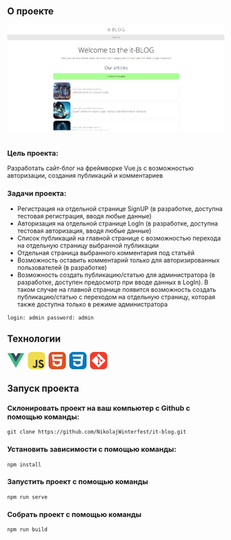 ## О проекте

<div>
  <img src="/it-blog.png" title="it-blog" alt="it-blog" />&nbsp;
</div>

### Цель проекта:

Разработать сайт-блог на фреймворке Vue.js с возможностью авторизации, создания публикаций и комментариев

### Задачи проекта:

-   Регистрация на отдельной странице SignUP (в разработке, доступна тестовая регистрация, вводя любые данные)
-   Авторизация на отдельной странице LogIn (в разработке, доступна тестовая авторизация, вводя любые данные)
-   Список публикаций на главной странице с возможностью перехода на отдельную страницу выбранной публикации
-   Отдельная страница выбранного комментария под статьёй
-   Возможность оставить комментарий только для авторизированных пользователей (в разработке)
-   Возможность создать публикацию/статью для администратора (в разработке, доступен предосмотр при вводе данных в LogIn). В таком случае на главной странице появится возможность создать публикацию/статью с переходом на отдельную страницу, которая также доступна только в режиме администратора

```
login: admin password: admin
```

## Технологии

<div>
  <img src="https://github.com/NikolajWinterfest/NikolajWinterfest/blob/master/assets/icons/Vue.svg" title="vue" alt="vue" width="40" height="40"/>&nbsp;
  <img src="https://github.com/NikolajWinterfest/NikolajWinterfest/blob/master/assets/icons/JavaScript.svg" title="javascript" alt="javascript" width="40" height="40"/>&nbsp;
  <img src="https://github.com/NikolajWinterfest/NikolajWinterfest/blob/master/assets/icons/HTML.svg" title="html5" alt="html5" width="40" height="40"/>&nbsp;
  <img src="https://github.com/NikolajWinterfest/NikolajWinterfest/blob/master/assets/icons/CSS.svg" title="css3" alt="css3" width="40" height="40"/>&nbsp;
  <img src="https://github.com/NikolajWinterfest/NikolajWinterfest/blob/master/assets/icons/Git.svg" title="git" alt="git" width="40" height="40"/>&nbsp;
</div>

## Запуск проекта

### Склонировать проект на ваш компьютер с Github с помощью команды:

```
git clone https://github.com/NikolajWinterfest/it-blog.git
```

### Установить зависимости с помощью команды:

```
npm install
```

### Запустить проект с помощью команды

```
npm run serve
```

### Собрать проект с помощью команды

```
npm run build
```
